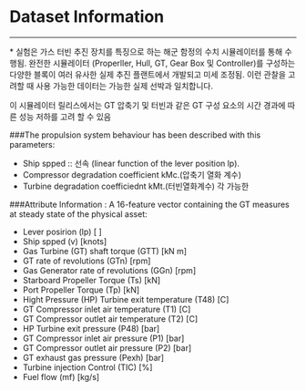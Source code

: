 # Dataset Information
<hr>
* 실험은 가스 터빈 추진 장치를 특징으로 하는 해군 함정의 수치 시뮬레이터를 통해 수행됨. 
완전한 시뮬레이터 (Properller, Hull, GT, Gear Box 및 Controller)를 구성하는 다양한 블록이 여러 유사한 실제 추진 플랜트에서 개발되고 미세 조정됨.
이런 관찰을 고려할 때 사용 가능한 데이터는 가능한 실제 선박과 일치합니다.


이 시뮬레이터 릴리스에서는 GT 압축기 및 터빈과 같은 GT 구성 요소의 시간 경과에 따른 성능 저하를 고려 할 수 있음

###The propulsion system behaviour has been described with this parameters:
* Ship spped :: 선속 (linear function of the lever position lp).
* Compressor degradation coefficient kMc.(압축기 열화 계수)
* Turbine degradation coefficiednt kMt.(터빈열화계수)
각 가능한 


###Attribute Information :
A 16-feature vector containing the GT measures at steady state of the physical asset:
* Lever posirion (lp) [ ]
* Ship spped (v) [knots]
* Gas Turbine (GT) shaft torque (GTT) [kN m]
* GT rate of revolutions (GTn) [rpm]
* Gas Generator rate of revolutions (GGn) [rpm]
* Starboard Propeller Torque (Ts) [kN]
* Port Propeller Torque (Tp) [kN]
* Hight Pressure (HP) Turbine exit temperature (T48) [C]
* GT Compressor inlet air temperature (T1) [C]
* GT Compressor outlet air temperature (T2) [C]
* HP Turbine exit pressure (P48) [bar]
* GT Compressor inlet air pressure (P1) [bar]
* GT Compressor outlet air pressure (P2) [bar]
* GT exhaust gas pressure (Pexh) [bar]
* Turbine injection Control (TIC) [%]
* Fuel flow (mf) [kg/s]

